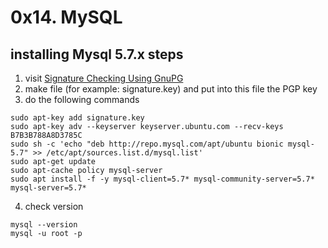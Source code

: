# 0x14. MySQL

## installing Mysql 5.7.x steps 
1. visit [Signature Checking Using GnuPG](https://dev.mysql.com/doc/mysql-installation-excerpt/5.7/en/checking-gpg-signature.html)
2. make file (for example: signature.key) and put into this file the PGP key
3. do the following commands
```
sudo apt-key add signature.key
sudo apt-key adv --keyserver keyserver.ubuntu.com --recv-keys B7B3B788A8D3785C
sudo sh -c 'echo "deb http://repo.mysql.com/apt/ubuntu bionic mysql-5.7" >> /etc/apt/sources.list.d/mysql.list'
sudo apt-get update
sudo apt-cache policy mysql-server
sudo apt install -f -y mysql-client=5.7* mysql-community-server=5.7* mysql-server=5.7*
```
4. check version
```
mysql --version
mysql -u root -p
```


